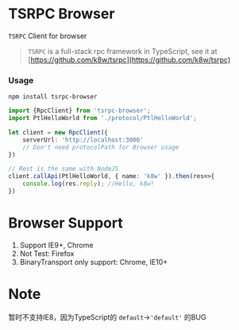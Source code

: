 TSRPC Browser
===

`TSRPC` Client for browser

> `TSRPC` is a full-stack rpc framework in TypeScript, see it at [https://github.com/k8w/tsrpc](https://github.com/k8w/tsrpc)

### Usage

```
npm install tsrpc-browser
```

```typescript
import {RpcClient} from 'tsrpc-browser';
import PtlHelloWorld from './protocol/PtlHelloWorld';

let client = new RpcClient({
    serverUrl: 'http://localhost:3000'
    // Don't need protocolPath for Browser usage
})

// Rest is the same with NodeJS
client.callApi(PtlHelloWorld, { name: 'k8w' }).then(res=>{
    console.log(res.reply); //Hello, k8w!
})
```

# Browser Support
1. Support IE9+, Chrome
1. Not Test: Firefox
1. BinaryTransport only support: Chrome, IE10+

# Note
暂时不支持IE8，因为TypeScript的 `default`->`'default'` 的BUG